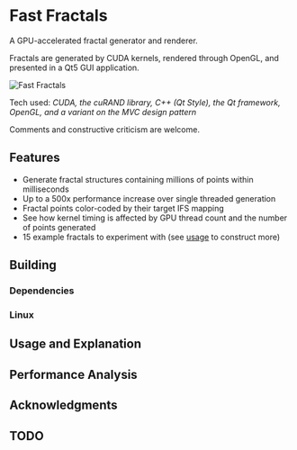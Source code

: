 # Fast Fractals
A GPU-accelerated fractal generator and renderer.

Fractals are generated by CUDA kernels, rendered through OpenGL, and presented in a Qt5 GUI application.

![Fast Fractals](doc/fastfractals.gif)

Tech used: *CUDA, the cuRAND library, C++ (Qt Style), the Qt framework, OpenGL, and a variant on the MVC design pattern*

Comments and constructive criticism are welcome.

## Features

- Generate fractal structures containing millions of points within milliseconds
- Up to a 500x performance increase over single threaded generation
- Fractal points color-coded by their target IFS mapping
- See how kernel timing is affected by GPU thread count and the number of points generated
- 15 example fractals to experiment with (see [usage](#usage-and-explanation) to construct more)

## Building
### Dependencies
### Linux

## Usage and Explanation

## Performance Analysis

## Acknowledgments

## TODO
